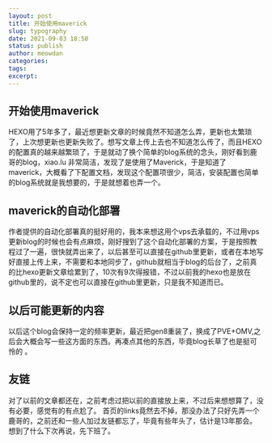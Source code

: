 ```yaml
---
layout: post
title: 开始使用maverick
slug: typography
date: 2021-09-03 18:50
status: publish
author: meowdan
categories: 
tags:
excerpt: 
---
```



## 开始使用maverick

HEXO用了5年多了，最近想更新文章的时候竟然不知道怎么弄，更新也太繁琐了，上次想更新也更新失败了。想写文章上传上去也不知道怎么传了，而且HEXO的配置真的越来越繁琐了，于是就动了换个简单的blog系统的念头，刚好看到鹿哥的blog，xiao.lu 非常简洁，发现了是使用了Maverick，于是知道了maverick，大概看了下配置文档，发现这个配置项很少，简洁，安装配置也简单的blog系统就是我想要的，于是就想着也弄一个。 

## maverick的自动化部署

作者提供的自动化部署真的挺好用的，我本来想这用个vps去承载的，不过用vps更新blog的时候也会有点麻烦，刚好搜到了这个自动化部署的方案，于是按照教程过了一遍，很快就弄出来了，以后甚至可以直接在github里更新，或者在本地写好直接上传上来，不需要和本地同步了，github就相当于blog的后台了，之前真的比hexo更新文章给累到了，10次有9次得报错，不过以前我的hexo也是放在github里的，说不定也可以直接在github里更新，只是我不知道而已。 

## 以后可能更新的内容

以后这个blog会保持一定的频率更新，最近把gen8重装了，换成了PVE+OMV,之后会大概会写一些这方面的东西。再凑点其他的东西，毕竟blog长草了也是挺可怜的 。

## 友链

对了以前的文章都还在，之前考虑过把以前的直接放上来，不过后来想想算了，没有必要，感觉有的有点尬了。
首页的links竟然去不掉，那没办法了只好先弄一个鹿哥的，之前还和一些人加过友链都忘了，毕竟有些年头了，估计是13年那会。
想到了什么下次再说，先下班了。 
